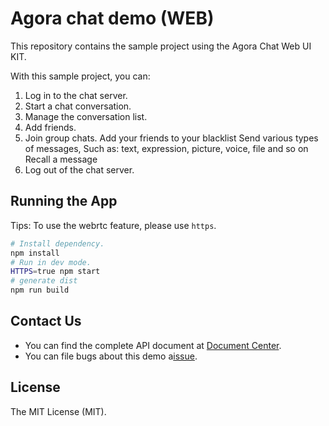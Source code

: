 # Agora chat demo (WEB)

This repository contains the sample project using the Agora Chat Web UI KIT.

With this sample project, you can:

1. Log in to the chat server.
2. Start a chat conversation.
3. Manage the conversation list.
4. Add friends.
5. Join group chats.
   Add your friends to your blacklist
   Send various types of messages, Such as: text, expression, picture, voice, file and so on
   Recall a message
6. Log out of the chat server.

## Running the App

Tips: To use the webrtc feature, please use `https`.

```bash
# Install dependency.
npm install
# Run in dev mode.
HTTPS=true npm start
# generate dist
npm run build
```

## Contact Us

- You can find the complete API document at [Document Center](https://hyphenateinc.github.io/web_product_overview.html).
- You can file bugs about this demo a[issue](https://github.com/AgoraIO-Usecase/AgoraChat-web/issues).

## License

The MIT License (MIT).
